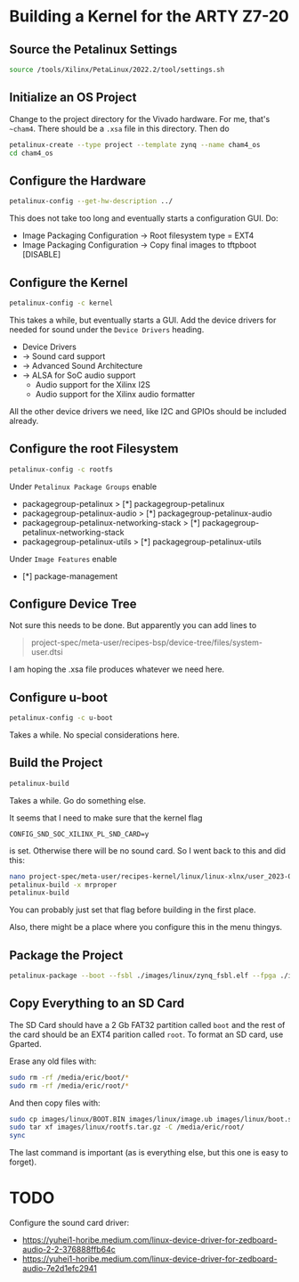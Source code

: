 Building a Kernel for the ARTY Z7-20
===

Source the Petalinux Settings
---

```bash
source /tools/Xilinx/PetaLinux/2022.2/tool/settings.sh
```

Initialize an OS Project
---

Change to the project directory for the Vivado hardware. For me, that's `~cham4`. There should be a `.xsa` file in this directory. Then do
```bash
petalinux-create --type project --template zynq --name cham4_os
cd cham4_os
```

Configure the Hardware
---

```bash
petalinux-config --get-hw-description ../
```
This does not take too long and eventually starts a configuration GUI. Do:
- Image Packaging Configuration -> Root filesystem type = EXT4
- Image Packaging Configuration -> Copy final images to tftpboot [DISABLE]

Configure the Kernel
---

```bash
petalinux-config -c kernel
```

This takes a while, but eventually starts a GUI. Add the device drivers for needed for sound under the `Device Drivers` heading. 
- Device Drivers 
- -> Sound card support
- -> Advanced Sound Architecture
- -> ALSA for SoC audio support
    - Audio support for the Xilinx I2S
    - Audio support for the Xilinx audio formatter

All the other device drivers we need, like I2C and GPIOs should be included already. 

Configure the root Filesystem
---

```bash
petalinux-config -c rootfs
```

Under `Petalinux Package Groups` enable
- packagegroup-petalinux > [*] packagegroup-petalinux
- packagegroup-petalinux-audio > [*] packagegroup-petalinux-audio
- packagegroup-petalinux-networking-stack > [*] packagegroup-petalinux-networking-stack
- packagegroup-petalinux-utils > [*] packagegroup-petalinux-utils

Under `Image Features` enable
- [*] package-management

Configure Device Tree
---

Not sure this needs to be done. But apparently you can add lines to 

> project-spec/meta-user/recipes-bsp/device-tree/files/system-user.dtsi 

I am hoping the .xsa file produces whatever we need here. 

Configure u-boot
---

```bash
petalinux-config -c u-boot
```

Takes a while. No special considerations here.

Build the Project
---

```bash
petalinux-build
```

Takes a while. Go do something else. 

It seems that I need to make sure that the kernel flag

```
CONFIG_SND_SOC_XILINX_PL_SND_CARD=y
```

is set. Otherwise there will be no sound card. So I went back to this and did this:

```bash
nano project-spec/meta-user/recipes-kernel/linux/linux-xlnx/user_2023-02-21-01-21-00.cfg 
petalinux-build -x mrproper
petalinux-build
```

You can probably just set that flag before building in the first place. 

Also, there might be a place where you configure this in the menu thingys. 

Package the Project
---

```bash
petalinux-package --boot --fsbl ./images/linux/zynq_fsbl.elf --fpga ./images/linux/system.bit --u-boot
```

Copy Everything to an SD Card
---

The SD Card should have a 2 Gb FAT32 partition called `boot` and the rest of the card should be an EXT4 parition called `root`. To format an SD card, use Gparted. 

Erase any old files with:

```bash
sudo rm -rf /media/eric/boot/*
sudo rm -rf /media/eric/root/*
```

And then copy files with:

```bash
sudo cp images/linux/BOOT.BIN images/linux/image.ub images/linux/boot.scr images/linux/system.dtb /media/eric/boot
sudo tar xf images/linux/rootfs.tar.gz -C /media/eric/root/
sync
```

The last command is important (as is everything else, but this one is easy to forget). 

TODO
===

Configure the sound card driver:

- https://yuhei1-horibe.medium.com/linux-device-driver-for-zedboard-audio-2-2-376888ffb64c
- https://yuhei1-horibe.medium.com/linux-device-driver-for-zedboard-audio-7e2d1efc2941





